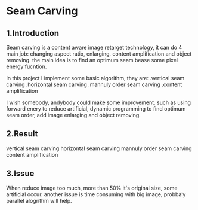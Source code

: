 Seam Carving
============
1.Introduction
------------------------------------------------------------------------
Seam carving is a content aware image retarget technology, it can do 4 main job: changing aspect ratio, enlarging, content
amplification and object removing. the main idea is to find an optimum seam bease some pixel energy fucntion.

In this project I implement some basic algorithm, they are:
  .vertical seam carving
  .horizontal seam carving
  .mannuly order seam carving
  .content amplification
  
I wish somebody, andybody could make some improvement. such as using forward enery to reduce artificial, dynamic programming
to find optimum seam order, add image enlarging and object removing.

2.Result
------------------------------------------------------------------------
 vertical seam carving
 horizontal seam carving
 mannuly order seam carving
 content amplification
 
3.Issue
------------------------------------------------------------------------
When reduce image too much, more than 50% it's original size, some artificial occur. 
another issue is time consuming with big image, probbaly parallel alogrithm will help.
